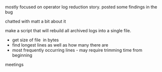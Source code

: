 mostly focused on operator log reduction story. posted some findings in the bug

chatted with matt a bit about it 

make a script that will rebuild all archived logs into a single file.
- get size of file  in bytes
- find longest lines as well as how many there are
- most frequently occurring lines - may require trimming time from beginning

meetings
